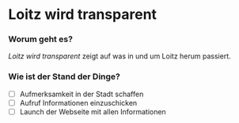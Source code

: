 # Loitz wird transparent

### Worum geht es?
*Loitz wird transparent* zeigt auf was in und um Loitz herum passiert.

### Wie ist der Stand der Dinge?
- [ ] Aufmerksamkeit in der Stadt schaffen
- [ ] Aufruf Informationen einzuschicken
- [ ] Launch der Webseite mit allen Informationen
